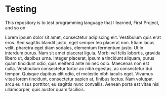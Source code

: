 # Testing

This repository is to test programming language that I learned, First Project, and so on


Lorem ipsum dolor sit amet, consectetur adipiscing elit. Vestibulum quis erat eros. Sed sagittis blandit justo, eget semper leo placerat non. Etiam lacus velit, pharetra eget diam sodales, elementum fermentum justo. Ut in interdum purus. Nam sit amet placerat ligula. Morbi vel felis lobortis, gravida libero ut, dapibus urna. Integer placerat, ipsum a tincidunt aliquam, purus quam tincidunt odio, quis eleifend ante mi nec odio. Maecenas non est nulla. Vestibulum consectetur tortor ac nibh egestas, ac consectetur dui tempor. Quisque dapibus elit odio, et molestie nibh iaculis eget. Vivamus vitae lorem tincidunt, consectetur sapien at, finibus lectus. Nam volutpat arcu eu risus porttitor, eu sagittis nunc convallis. Aenean porta est vitae nisi ullamcorper, quis auctor quam facilisis.

